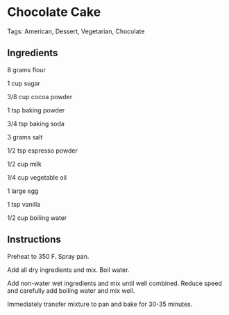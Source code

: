 # Chocolate Cake

Tags: American, Dessert, Vegetarian, Chocolate



## Ingredients

8 grams flour

1 cup sugar

3/8 cup cocoa powder

1 tsp baking powder

3/4 tsp baking soda

3 grams salt

1/2 tsp espresso powder

1/2 cup milk

1/4 cup vegetable oil

1 large egg

1 tsp vanilla

1/2 cup boiling water



## Instructions

Preheat to 350 F. Spray pan.

Add all dry ingredients and mix. Boil water.

Add non-water wet ingredients and mix until well combined. Reduce speed and carefully add boiling water and mix well.

Immediately transfer mixture to pan and bake for 30-35 minutes.
